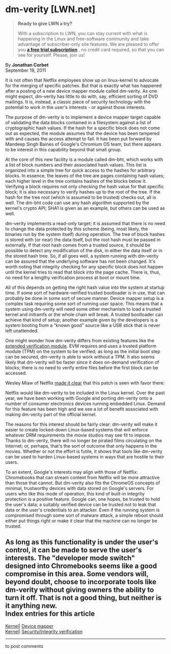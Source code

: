 # dm-verity [LWN.net]

> **Ready to give LWN a try?**
> 
> With a subscription to LWN, you can stay current with what is happening in the Linux and free-software community and take advantage of subscriber-only site features. We are pleased to offer you **[a free trial subscription](https://lwn.net/Promo/nst-trial/claim)** , no credit card required, so that you can see for yourself. Please, join us! 

By **Jonathan Corbet**  
September 19, 2011 

It is not often that Netflix employees show up on linux-kernel to advocate for the merging of specific patches. But that is exactly what has happened after a posting of a new device mapper module called dm-verity. As one might expect, dm-verity has little to do with, say, efficient sorting of DVD mailings. It is, instead, a classic piece of security technology with the potential to work in the user's interests - or against those interests. 

The purpose of dm-verity is to implement a device mapper target capable of validating the data blocks contained in a filesystem against a list of cryptographic hash values. If the hash for a specific block does not come out as expected, the module assumes that the device has been tampered with and causes the access attempt to fail. It has been put forward by Mandeep Singh Baines of Google's Chromium OS team, but there appears to be interest in this capability beyond that small group. 

At the core of this new facility is a module called dm-bht, which works with a list of block numbers and their associated hash values. This list is organized into a simple tree for quick access to the hashes for arbitrary blocks. In essence, the leaves of the tree are pages containing hash values; each higher level in the tree contains hashes of the blocks below it. Verifying a block requires not only checking the hash value for that specific block; it is also necessary to verify hashes up to the root of the tree. If the hash for the tree root (which is assumed to be trusted) checks out, all is well. The dm-bht code can use any hash algorithm supported by the kernel's crypto API; SHA1 is given as an example, but others can be used as well. 

dm-verity implements a read-only target; it is assumed that there is no need to change the data protected by this scheme (being, most likely, the binaries run by the system itself) during operation. The tree of block hashes is stored with (or near) the data itself, but the root hash must be passed in externally. If that root hash comes from a trusted source, it should be possible to detect any modification of the disk, in either the data itself or in the stored hash tree. So, if all goes well, a system running with dm-verity can be assured that the underlying software has not been changed. It's worth noting that integrity checking for any specific block does not happen until the kernel tries to read that block into the page cache. There is, thus, no need for a lengthy verification process at boot or mount time. 

All of this depends on getting the right hash value into the system at startup time. If some sort of hardware-verified trusted bootloader is in use, that can probably be done in some sort of secure manner. Device mapper setup is a complex task requiring some sort of running user space. This means that a system using dm-verity will need some other mechanism to load a trusted kernel and initramfs or the whole chain will break. A trusted bootloader can achieve that kind of setup; another example given by the developers is a system booting from a "known good" source like a USB stick that is never left unattended. 

One might wonder how dm-verity differs from existing features like the [extended verification module](/Articles/394170/). EVM requires and uses a trusted platform module (TPM) on the system to be verified; as long as the initial boot step can be secured, dm-verity is able to work without a TPM. It also seems likely that dm-verity will be faster since it does on-demand verification of blocks; there is no need to verify entire files before the first block can be accessed. 

Wesley Miaw of Netflix [made it clear](/Articles/459422/) that this patch is seen with favor there: 

Netflix would like dm-verity to be included in the Linux kernel. Over the past year, we have been working with Google and porting dm-verity onto a number of consumer electronics devices running embedded Linux. Demand for this feature has been high and we see a lot of benefit associated with making dm-verity part of the official kernel. 

The reasons for this interest should be fairly clear: dm-verity will make it easier to create locked-down Linux-based systems that will enforce whatever DRM requirements the movie studios may see fit to impose. Thanks to dm-verity, there will no longer be pirated films circulating on the Internet; or, perhaps, that's the sort of outcome that only happens in the movies. Whether or not the effort is futile, it shows that tools like dm-verity can be used to harden Linux-based systems in ways that are hostile to their users. 

To an extent, Google's interests may align with those of Netflix: Chromebooks that can stream content from Netflix will be more attractive than those that cannot. But dm-verity also fits the ChromeOS concepts of minimal, trustworthy devices with data stored on Google's servers. For users who like this mode of operation, this kind of built-in integrity protection is a positive feature. Google can, one hopes, be trusted to hold the user's data; a suitably verified device can be trusted not to leak that data or the user's credentials to an attacker. Even if the running system is compromised through some sort of malware attack, a simple reboot should either put things right or make it clear that the machine can no longer be trusted. 

As long as this functionality is under the user's control, it can be made to serve the user's interests. The "developer mode switch" designed into Chromebooks seems like a good compromise in this area. Some vendors will, beyond doubt, choose to incorporate tools like dm-verity without giving owners the ability to turn it off. That is not a good thing, but neither is it anything new.  
Index entries for this article  
---  
[Kernel](/Kernel/Index)| [Device mapper](/Kernel/Index#Device_mapper)  
[Kernel](/Kernel/Index)| [Security/Integrity verification](/Kernel/Index#Security-Integrity_verification)  
  


* * *

to post comments 
